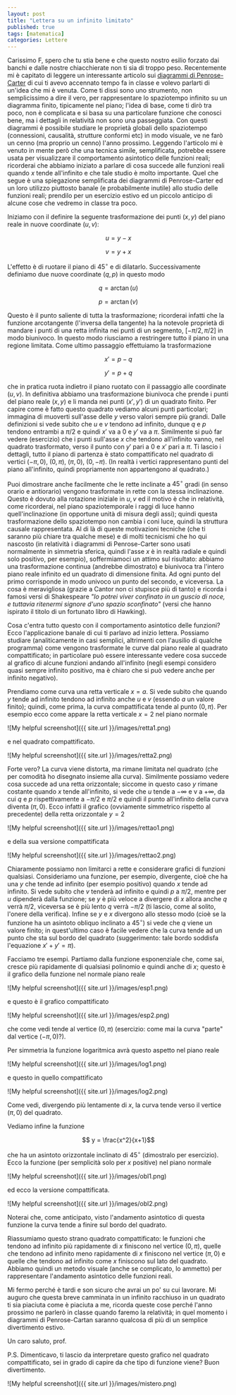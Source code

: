 ```yaml
---
layout: post
title: "Lettera su un infinito limitato"
published: true
tags: [matematica]
categories: Lettere
---
```


Carissimo F,
spero che tu stia bene e che questo nostro esilio forzato dai banchi e dalle nostre chiacchierate non
ti sia di troppo peso. Recentemente mi è capitato di leggere un interessante articolo sui [diagrammi di
Penrose-Carter](https://aaronswright.com/Wright2014AdvantagesBringingInfinity.pdf) di cui ti avevo
accennato tempo fa in classe e volevo parlarti di un'idea che mi è venuta. Come ti dissi sono uno
strumento, non semplicissimo a dire il vero, per rappresentare lo spaziotempo infinito su un diagramma finito,
tipicamente nel piano; l'idea di base, come ti dirò tra poco, non è complicata e si basa su una particolare
funzione che conosci bene, ma i dettagli in relatività non sono una passeggiata. Con questi diagrammi è possibile 
studiare le proprietà globali dello spaziotempo (connessioni, causalità, strutture conformi etc) in modo
visuale, ve ne farò un cenno (ma proprio un cenno) l'anno prossimo. Leggendo l'articolo mi è venuto in mente 
però che una tecnica simile, semplificata, potrebbe
essere usata per visualizzare il comportamento asintotico delle funzioni reali; ricorderai che
abbiamo iniziato a parlare di cosa succede alle funzioni reali quando $x$ tende all'infinito e che
tale studio è molto importante. Quel
che segue è una spiegazione semplificata dei diagrammi di Penrose-Carter ed un loro utilizzo
piuttosto banale (e probabilmente inutile) allo studio delle funzioni reali; prendilo per un
esercizio estivo ed un piccolo anticipo di alcune cose che vedremo in classe tra poco.

Iniziamo con il definire la seguente trasformazione dei punti $(x,y)$ del
piano reale in nuove coordinate $(u,v)$:

$$ u = y - x $$

$$ v = y + x $$

L'effetto è di ruotare il piano di $45^\circ$ e di dilatarlo. Successivamente definiamo due nuove
coordinate $(q,p)$ in questo modo

$$ q = \arctan(u) $$

$$ p = \arctan(v) $$ 

Questo è il punto saliente di tutta la trasformazione; ricorderai infatti che la funzione
arcotangente (l'inversa della tangente) ha la notevole proprietà di mandare i punti di una retta
infinita nei punti di un segmento, $[-\pi/2,\pi/2]$ in modo biunivoco. In questo modo riusciamo a
restringere tutto il piano in una regione limitata. Come ultimo passaggio effettuiamo la
trasformazione

$$ x' = p-q $$

$$ y' = p+q $$

che in pratica ruota indietro il piano ruotato con il passaggio alle coordinate $(u,v)$. In definitiva
abbiamo una trasformazione biunivoca che prende i punti del piano reale $(x,y)$ e li manda nei punti
$(x',y')$ di un quadrato finito. Per capire come è fatto questo quadrato vediamo alcuni punti
particolari; immagina di muoverti sull'asse delle $y$ verso valori sempre più grandi. Dalle
definizioni si vede subito che $u$ e $v$ tendono ad infinito, dunque $q$ e $p$ tendono entrambi a
$\pi/2$ e quindi $x'$ va  a $0$ e $y'$ va a $\pi$. Similmente si può far vedere (esercizio) che i
punti sull'asse $x$ che tendono all'infinito vanno, nel quadrato trasformato, verso il punto  con
$y'$ pari a  $0$ e $x'$ pari a $\pi$. Ti lascio i dettagli, tutto il piano di partenza è stato
compattificato nel quadrato di vertici $(-\pi,0)$,  $(0,\pi)$, $(\pi,0)$, $(0,-\pi)$. (In realtà i
vertici rappresentano punti del piano all'infinito, quindi propriamente non appartengono al
quadrato.)

Puoi dimostrare anche facilmente che le rette inclinate a $45^\circ$ gradi (in senso orario e
antiorario) vengono trasformate in rette con la stessa inclinazione. Questo è dovuto alla rotazione
iniziale in $u,v$ ed il motivo è che in relatività, come ricorderai, nel piano spaziotemporale i
raggi di luce hanno quell'inclinazione (in opportune unità di misura degli assi); quindi questa
trasformazione dello spaziotempo non cambia i coni luce, quindi la struttura causale rappresentata.
Al di là di queste motivazioni tecniche (che ti saranno più chiare tra qualche mese) e di molti
tecnicismi che ho qui nascosto (in relatività i diagrammi di Penrose-Carter ѕono usati normalmente
in simmetria sferica, quindi l'asse $x$ è in realtà radiale e quindi solo positivo, per esempio),
soffermiamoci un attimo sul risultato: abbiamo una trasformazione continua (andrebbe dimostrato) e
biunivoca tra l'intero piano reale infinito ed un quadrato di dimensione finita. Ad ogni punto del
primo corrisponde in modo univoco un punto del secondo, e viceversa. La cosa è meravigliosa (grazie
a Cantor non ci stupisce più di tanto) e ricorda i famosi versi di Shakespeare *"Io potrei viver confinato 
in un guscio di noce, e tuttavia ritenermi signore d'uno spazio sconfinato"* (versi che hanno ispirato il
titolo di un fortunato libro di Hawking).

Cosa c'entra tutto questo con il comportamento asintotico delle funzioni? Ecco l'applicazione banale
di cui ti parlavo ad inizio lettera. Possiamo studiare (analiticamente in casi semplici, altrimenti
con l'ausilio di qualche programma) come vengono trasformate le curve dal piano reale al quadrato
compattificato; in particolare può essere interessante vedere cosa succede al grafico di alcune
funzioni andando all'infinito (negli esempi considero quasi sempre infinito positivo, ma è chiaro
che si può vedere anche per infinito negativo).

Prendiamo come curva una retta verticale $x=a$. Si vede subito che quando $y$ tende ad infinito
tendono ad infinito anche $u$ e $v$ (essendo $a$ un valore finito); quindi, come prima, la curva
compattificata tende al punto $(0,\pi)$. Per esempio ecco come appare la retta verticale $x=2$
nel piano normale

![My helpful screenshot]({{ site.url }}/images/retta1.png)


e nel quadrato compattificato.

![My helpful screenshot]({{ site.url }}/images/retta2.png)

Forte vero? La curva viene distorta, ma rimane limitata nel quadrato (che per comodità ho disegnato
insieme alla curva). Similmente possiamo vedere cosa succede ad una retta orizzontale; siccome in
questo caso $y$ rimane costante quando $x$ tende all'infinito, si vede che $u$ tende a $-\infty$ e
v a $+\infty$, da cui $q$ e $p$ rispettivamente a $-\pi/2$ e $\pi/2$ e quindi il punto all'infinito
della curva diventa $(\pi, 0)$. Ecco infatti il grafico (ovviamente simmetrico rispetto al
precedente) della retta orizzontale $y=2$ 

![My helpful screenshot]({{ site.url }}/images/rettao1.png)

e della sua versione compattificata

![My helpful screenshot]({{ site.url }}/images/rettao2.png)

Chiaramente possiamo non limitarci a rette e considerare grafici di funzioni qualsiasi. Consideriamo
una funzione, per esempio, divergente, cioè che ha una $y$ che tende ad infinito (per esempio
positivo) quando $x$ tende ad infinito. Si vede subito che $v$ tenderà ad infinito e quindi $p$ a
$\pi/2$, mentre per $u$ dipenderà dalla funzione; se $y$ è più veloce a divergere di $x$ allora anche $q$
verrà $\pi/2$, viceversa se è più lento $q$ verrà $-\pi/2$ (ti lascio, come al solito, l'onere della
verifica). Infine se $y$ e $x$ divergono allo stesso modo (cioè se la funzione ha un asintoto
obliquo inclinato a $45^\circ$) si vede che $q$ viene un valore finito; in quest'ultimo caso è facile
vedere che la curva tende ad un punto che sta sul bordo del quadrato (suggerimento: tale bordo
soddisfa l'equazione $x'+y' = \pi$).

Facciamo tre esempi. Partiamo dalla funzione esponenziale che, come sai, cresce più rapidamente di
qualsiasi polinomio e quindi anche di $x$; questo è il grafico della funzione nel normale piano
reale

![My helpful screenshot]({{ site.url }}/images/esp1.png)

e questo è il grafico compattificato

![My helpful screenshot]({{ site.url }}/images/esp2.png)

che come vedi tende al vertice $(0,\pi)$ (esercizio: come mai la curva "parte" dal vertice
$(-\pi,0)$?).

Per simmetria la funzione logaritmica avrà questo aspetto nel piano reale

![My helpful screenshot]({{ site.url }}/images/log1.png)

e questo in quello compattificato

![My helpful screenshot]({{ site.url }}/images/log2.png)

Come vedi, divergendo più lentamente di $x$, la curva tende verso il vertice $(\pi,0)$ del quadrato.


Vediamo infine la funzione 

$$ y = \frac{x^2}{x+1}$$ 

che ha un asintoto orizzontale inclinato di $45^\circ$ (dimostralo per esercizio). Ecco la funzione
(per semplicità solo per $x$ positive) nel piano normale

![My helpful screenshot]({{ site.url }}/images/obl1.png)

ed ecco la versione compattificata. 

![My helpful screenshot]({{ site.url }}/images/obl2.png)

Noterai che, come anticipato, visto l'andamento asintotico di questa funzione la curva tende a
finire sul bordo del quadrato.

Riassumiamo questo strano quadrato compattificato: le funzioni che tendono ad infinito più
rapidamente di $x$ finiscono nel vertice $(0,\pi)$, quelle che tendono ad infinito meno rapidamente
di $x$ finiscono nel vertice $(\pi,0)$ e quelle che tendono ad infinito come $x$ finiscono sul lato
del quadrato. Abbiamo quindi un metodo visuale (anche se complicato, lo ammetto) per rappresentare
l'andamento asintotico delle funzioni reali. 

Mi fermo perché è tardi e son sicuro che avrai un po' su cui lavorare. Mi auguro che questa breve
camminata in un infinito racchiuso in un quadrato ti sia piaciuta come è piaciuta a me, ricorda
queste cose perché l'anno prossimo ne parlerò in classe quando faremo la relatività; in quel momento
i diagrammi di Penrose-Cartan saranno qualcosa di più di un semplice divertimento estivo.

Un caro saluto, prof.

P.S.
Dimenticavo, ti lascio da interpretare questo grafico nel quadrato compattificato, sei in grado di
capire da che tipo di funzione viene? Buon divertimento.

![My helpful screenshot]({{ site.url }}/images/mistero.png)

